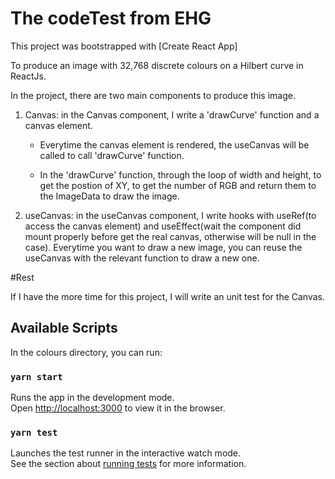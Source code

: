 # The codeTest from EHG

This project was bootstrapped with [Create React App] 

To produce an image with 32,768 discrete colours on a Hilbert curve in ReactJs.

In the project, there are two main components to produce this image.

1. Canvas: in the Canvas component, I write a 'drawCurve' function and a canvas element.
 
    - Everytime the canvas element is rendered, the useCanvas will be called to call 'drawCurve' function.
    
    - In the 'drawCurve' function, through the loop of width and height, to get the postion of XY, to get the number of RGB and   return them to the ImageData to draw the image.
    
2. useCanvas: in the useCanvas component, I write hooks with useRef(to access the canvas element) and useEffect(wait the component      did mount properly before get the real canvas, otherwise will be null in the case). Everytime you want to draw a new image,         you can reuse the useCanvas with the relevant function to draw a new one.

#Rest 

If I have the more time for this project, I will write an unit test for the Canvas.

## Available Scripts

In the colours directory, you can run:

### `yarn start`

Runs the app in the development mode.\
Open [http://localhost:3000](http://localhost:3000) to view it in the browser.

### `yarn test`

Launches the test runner in the interactive watch mode.\
See the section about [running tests](https://facebook.github.io/create-react-app/docs/running-tests) for more information.




